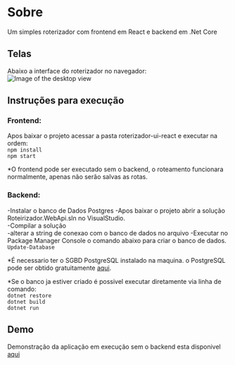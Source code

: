 # Sobre
Um simples roterizador com frontend em React e backend em .Net Core

## Telas
Abaixo a interface do roterizador no navegador:
![Image of the desktop view](https://github.com/fsbflavio/RoterizadorWebApi/raw/master/roterizador-view-desktop.jpg)

## Instruções para execução
### Frontend:
Apos baixar o projeto acessar a pasta roterizador-ui-react e executar na ordem:  
`npm install`  
`npm start`

*O frontend pode ser executado sem o backend, o roteamento funcionara normalmente, apenas não serão salvas as rotas.

### Backend:
-Instalar o banco de Dados Postgres
-Apos baixar o projeto abrir a solução Roteirizador.WebApi.sln no VisualStudio.  
-Compilar a solução  
-alterar a string de conexao com o banco de dados no arquivo 
-Executar no Package Manager Console o comando abaixo para criar o banco de dados.  
`Update-Database`

*É necessario ter o SGBD PostgreSQL instalado na maquina. o PostgreSQL pode ser obtido gratuitamente [aqui](https://www.postgresql.org/download/).

*Se o banco ja estiver criado é possivel executar diretamente via linha de comando:  
`dotnet restore`  
`dotnet build`  
`dotnet run`  

## Demo
Demonstração da aplicação em execução sem o backend esta disponivel [aqui](https://roteirizador-react.azurewebsites.net/)
